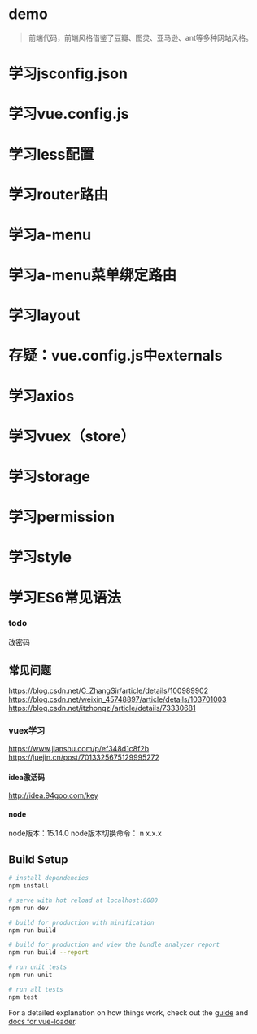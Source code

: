 # demo

> 前端代码，前端风格借鉴了豆瓣、图灵、亚马逊、ant等多种网站风格。

# 学习jsconfig.json
# 学习vue.config.js
# 学习less配置
# 学习router路由
# 学习a-menu
# 学习a-menu菜单绑定路由
# 学习layout
# 存疑：vue.config.js中externals
# 学习axios
# 学习vuex（store）
# 学习storage
# 学习permission
# 学习style
# 学习ES6常见语法

### todo

改密码

## 常见问题

https://blog.csdn.net/C_ZhangSir/article/details/100989902
https://blog.csdn.net/weixin_45748897/article/details/103701003
https://blog.csdn.net/itzhongzi/article/details/73330681


### vuex学习

https://www.jianshu.com/p/ef348d1c8f2b
https://juejin.cn/post/7013325675129995272


#### idea激活码

http://idea.94goo.com/key

#### node

node版本：15.14.0
node版本切换命令： n x.x.x

## Build Setup

``` bash
# install dependencies
npm install

# serve with hot reload at localhost:8080
npm run dev

# build for production with minification
npm run build

# build for production and view the bundle analyzer report
npm run build --report

# run unit tests
npm run unit

# run all tests
npm test
```

For a detailed explanation on how things work, check out the [guide](http://vuejs-templates.github.io/webpack/) and [docs for vue-loader](http://vuejs.github.io/vue-loader).
